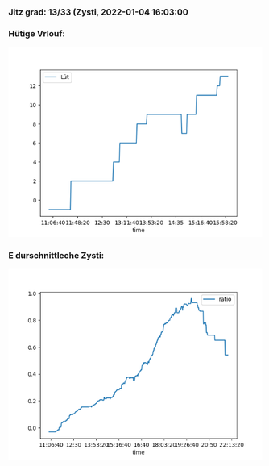 ### Jitz grad: 13/33 (Zysti, 2022-01-04 16:03:00

### Hütige Vrlouf:
![Graph](Today.png)

### E durschnittleche Zysti:
![Graph](Zysti.png)
